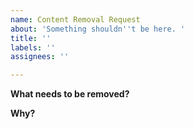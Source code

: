 ```yaml
---
name: Content Removal Request
about: 'Something shouldn''t be here. '
title: ''
labels: ''
assignees: ''

---
```


**What needs to be removed?**
<!--Please enter your response here. -->
**Why?**
<!--Please enter your response here. -->


<!-- Sorry for that. I will check as soon as possible. -->
